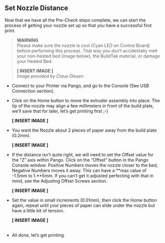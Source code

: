 
## Set Nozzle Distance

Now that we have all the Pre-Check steps complete, we can start the process of getting your nozzle set up so that you have a successful first print.

> **WARNING** <br/>
> Please make sure the nozzle is cool (Cyan LED on Control Board) before performing this process. That way you don’t accidentally melt your non-heated bed (image below), the BuildTak material, or damage your Heated Bed.
> 
> **[ INSERT IMAGE ]** <br/>
> *Image provided by Claus Olesen*

* Connect to your Printer via Pango, and go to the Console (See USB Connection section).
* Click on the Home button to move the extruder assembly into place. The tip of the nozzle may align a few millimeters in front of the build plate, we’ll save that for later, let’s get printing first ;-)
 
  **[ INSERT IMAGE ]**
 
* You want the Nozzle about 2 pieces of paper away from the build plate (0.2mm).
 
  **[ INSERT IMAGE ]**
  
* If the distance isn’t quite right, we will need to set the Offset value for the “Z” axis within Pango. Click on the “Offset” button in the Pango Console window. Positive Numbers moves the nozzle closer to the bed, Negative Numbers moves it away. This can have a **max value of -1.5mm to 1.**5mm. If you can’t get it adjusted perfecting with that in mind, see the Adjusting Offset Screws section.
 
  **[ INSERT IMAGE ]**
  
* Set the value in small increments (0.01mm), then click the Home button again, repeat until your pieces of paper can slide under the nozzle but have a little bit of tension.

  **[ INSERT IMAGE ]** <br/><br/>

* All done, let’s get printing.